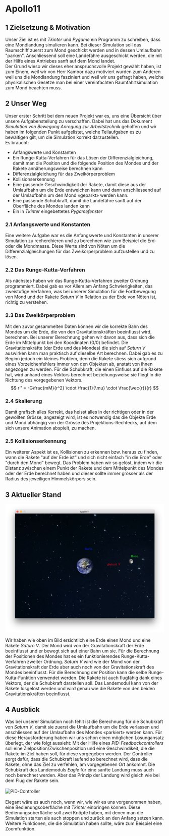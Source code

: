 # Apollo11

## 1 Zielsetzung & Motivation

Unser Ziel ist es mit *Tkinter* und *Pygame* ein Programm zu schreiben, dass eine Mondlandung simulieren kann. Bei dieser Simulation soll das Raumschiff zuerst zum Mond geschickt werden und in dessen Umlaufbahn "parken". Anschliessend soll eine Landefähre ausgeschickt werden, die mit der Hilfe eines Antriebes sanft auf dem Mond landet.  
Der Grund wieso wir dieses eher anspruchsvolle Projekt gewählt haben, ist zum Einem, weil wir von Herr Kambor dazu motiviert wurden zum Anderen weil uns die Mondlandung fasziniert und weil wir uns gefragt haben, welche physikalischen Gesetze man bei einer vereinfachten Raumfahrtsimulation zum Mond beachten muss.


## 2 Unser Weg

Unser erster Schritt bei dem neuen Projekt war es, uns eine Übersicht über unsere Aufgabenstellung zu verschaffen. Dabei hat uns das Dokument *Simulation von Bewegung Anregung zur Arbeitstechnik* geholfen und wir haben im folgenden Punkt aufgelistet, welche Teilaufgaben es zu bewältigen gilt, um die Simulation korrekt darzustellen. </br>
Es braucht:
* Anfangswerte und Konstanten
* Ein Runge-Kutta-Verfahren für das Lösen der Differenzialgleichung, damit man die Position und die folgende Position des Mondes und der Rakete annäherungsweise berechnen kann
* Differenzialgleichung für das Zweikörperproblem
* Kollisionserkennung
* Eine passende Geschwindigkeit der Rakete, damit diese aus der Umlaufbahn um die Erde entweichen kann und dann anschliessend auf der Umlaufbahn um den Mond «geparkt» werden kann.
* Eine passende Schubkraft, damit die Landefähre sanft auf der Oberfläche des Mondes landen kann
* Ein in *Tkinter* eingebettetes *Pygamefenster*

### 2.1 Anfangswerte und Konstanten
Eine weitere Aufgabe war es die Anfangswerte und Konstanten in unserer Simulation zu recherchieren und zu berechnen wie zum Beispiel die Erd- oder die Mondmasse. Diese Werte sind von Nöten um die Differenzialgleichungen für das Zweikörperproblem aufzustellen und zu lösen.

### 2.2 Das Runge-Kutta-Verfahren
Als nächstes haben wir das Runge-Kutta-Verfahren zweiter Ordnung programmiert. Dabei gab es vor Allem am Anfang Schwierigkeiten, das zweistufige Verfahren, was bei unserer Simulation für die Fortbewegung von Mond und der Rakete *Saturn V* in Relation zu der Erde von Nöten ist, richtig zu verstehen. 

### 2.3 Das Zweikörperproblem
Mit den zuvor gesammelten Daten können wir die korrekte Bahn des Mondes um die Erde, die von den Gravitationskräften beeinflusst wird, berechnen. Bei unserer Berechnung gehen wir davon aus, dass sich die Erde im Mittelpunkt bei den Koordinaten (0/0) befindet. Die Gravitationskräfte (der Erde und des Mondes) die sich auf *Saturn V* auswirken kann man praktisch auf dieselbe Art berechnen. Dabei gab es zu Beginn jedoch ein kleines Problem, denn die Rakete stiess sich aufgrund eines Vorzeichenfehlers immer von den Objekten ab, anstatt von ihnen angezogen zu werden. Für die Schubkraft, die einen Einfluss auf die Rakete hat, wird anhand eines Vektors berechnet beziehungsweise sie fliegt in die Richtung des vorgegebenen Vektors. 
$$
r'' = -G\frac{mM}{r^2} \cdot \frac{1}{\mu} \cdot \frac{\vec{r}}{r}
$$


### 2.4 Skalierung 
Damit grafisch alles Korrekt, das heisst alles in der richtigen oder in der gewollten Grösse, angezeigt wird, ist es notwendig das die Objekte Erde und Mond abhängig von der Grösse des Projektions-Rechtecks, auf dem sich unsere Animation abspielt, zu machen. 

### 2.5 Kollisionserkennung
Ein weiterer Aspekt ist es, Kollisionen zu erkennen bzw. heraus zu finden, wann die Rakete "auf der Erde ist" und sich nicht einfach "in die Erde" oder "durch den Mond" bewegt. Das Problem haben wir so gelöst, indem wir die Distanz zwischen einem Punkt der Rakete und dem Mittelpunkt des Mondes oder der Erde berechnet haben und dieser sollte immer grösser als der Radius des jeweiligen Himmelskörpers sein.

## 3 Aktueller Stand
![Screenshot](./Screenshot1.png)

Wir haben wie oben im Bild ersichtlich eine Erde einen Mond und eine Rakete *Saturn V*. Der Mond wird von der Gravitationskraft der Erde beeinflusst und er bewegt sich auf einer Bahn um sie. Für die Berechnung der Positionen des Mondes hat es ein funktionierendes Runge-Kutta-Verfahren zweiter Ordnung. *Saturn V* wird wie der Mond von der Gravitationskraft der Erde aber auch noch von der Gravitationskraft des Mondes beeinflusst. Für die Berechnung der Position kann die selbe Runge-Kutta-Funktion verwendet werden. Die Rakete ist auch flugfähig dank eines Vektors, der die Schubkraft darstellen soll. Das Landemodul kann von der Rakete losgelöst werden und wird genau wie die Rakete von den beiden Gravitationskräften beeinflusst. 

## 4 Ausblick
Was bei unserer Simulation noch fehlt ist die Berechnung für die Schubkraft von *Saturn V*, damit sie zuerst die Umlaufbahn um die Erde verlassen und anschliessen auf der Umlaufbahn des Mondes «parkiert» werden kann. Für diese Herausforderung haben wir uns schon einen möglichen Lösungansatz überlegt, der wie folgt aussieht: Mit der Hilfe eines *PID-Feedbackcontrollers* soll eine Zielposition/Zwischenposition und eine Geschwindikeit, die die Rakete im Ziel haben soll, für diese vorgegeben werden. Der Controller sorgt dafür, dass die Schubkraft laufend so berechnet wird, dass die Rakete, ohne das Ziel zu verfehlen, am vorgegebenen Ort ankommt.
Die Schubkraft des Landemoduls *Eagle* für eine sanfte Landung muss auch noch berechnet werden. Aber das Prinzip der Landung wird gleich wie bei dem Flug der Rakete sein. </br>
</br>
![PID-Controller](https://upload.wikimedia.org/wikipedia/commons/thumb/4/43/PID_en.svg/971px-PID_en.svg.png) </br>
</br>
Elegant wäre es auch noch, wenn wir, wie wir es uns vorgenommen haben, eine Bedienungsoberfläche mit *Tkinter* einbringen können. Diese Bedienungsoberfläche soll zwei Knöpfe haben, mit denen man die Simulation starten als auch stoppen und zurück an den Anfang setzen kann. Weitere Funktionen, die die Simulation haben sollte, wäre zum Beispiel eine Zoomfunktion.



